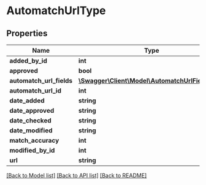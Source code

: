 # AutomatchUrlType

## Properties
Name | Type | Description | Notes
------------ | ------------- | ------------- | -------------
**added_by_id** | **int** |  | [optional] 
**approved** | **bool** |  | [optional] 
**automatch_url_fields** | [**\Swagger\Client\Model\AutomatchUrlFieldsType**](AutomatchUrlFieldsType.md) |  | [optional] 
**automatch_url_id** | **int** |  | [optional] 
**date_added** | **string** |  | [optional] 
**date_approved** | **string** |  | [optional] 
**date_checked** | **string** |  | [optional] 
**date_modified** | **string** |  | [optional] 
**match_accuracy** | **int** |  | [optional] 
**modified_by_id** | **int** |  | [optional] 
**url** | **string** |  | [optional] 

[[Back to Model list]](../README.md#documentation-for-models) [[Back to API list]](../README.md#documentation-for-api-endpoints) [[Back to README]](../README.md)


